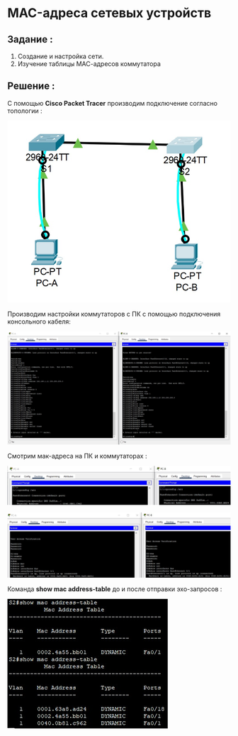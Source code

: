 # MAC-адреса сетевых устройств
## Задание :

1. Создание и настройка сети.
2. Изучение таблицы МАС-адресов коммутатора

## Решение :

С помощью **Cisco Packet Tracer** производим подключение согласно топологии : 

![Image alt](https://github.com/shawncaurney/shawncaurneyrepository/blob/main/labs/issue/%D1%82%D0%BE%D0%BF%D0%BE2.jpg)

Производим настройки коммутаторов с ПК с помощью подключения консольного кабеля:

![Image alt](https://github.com/shawncaurney/shawncaurneyrepository/blob/main/labs/issue/spc.jpg)

Смотрим мак-адреса на ПК и коммутаторах :

![Image alt](https://github.com/shawncaurney/shawncaurneyrepository/blob/main/labs/issue/%D0%BC%D0%B0%D0%BA%D0%BF%D0%BA.jpg)

![Image alt](https://github.com/shawncaurney/shawncaurneyrepository/blob/main/labs/issue/%D0%BC%D0%B0%D0%BA%D1%811%D1%812.jpg)

Команда **show mac address-table** до и после отправки эхо-запросов : 

![Image alt](https://github.com/shawncaurney/shawncaurneyrepository/blob/main/labs/issue/%D0%B4%D0%BE%D0%BF%D0%BE%D1%81%D0%BB%D0%B5%D1%8D%D1%85%D0%BE.jpg)
